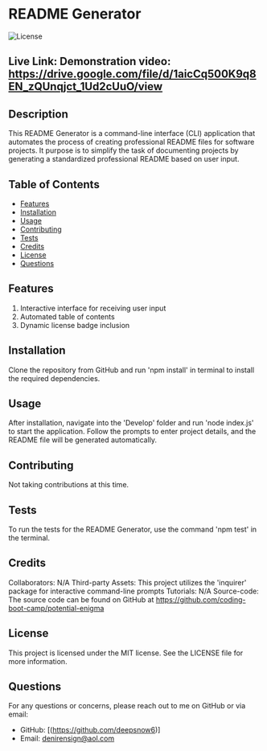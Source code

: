 # README Generator

![License](https://img.shields.io/badge/License-MIT-blue.svg)

## Live Link: Demonstration video: https://drive.google.com/file/d/1aicCq500K9q8EN_zQUnqjct_1Ud2cUuO/view

## Description
This README Generator is a command-line interface (CLI) application that automates the process of creating professional README files for software projects. It purpose is to simplify the task of documenting projects by generating a standardized professional README based on user input.

## Table of Contents
- [Features](#features)
- [Installation](#installation)
- [Usage](#usage)
- [Contributing](#contributing)
- [Tests](#tests)
- [Credits](#credits)
- [License](#license)
- [Questions](#questions)

## Features
1. Interactive interface for receiving user input
2. Automated table of contents
3. Dynamic license badge inclusion

## Installation
Clone the repository from GitHub and run 'npm install' in terminal to install the required dependencies.

## Usage
After installation, navigate into the 'Develop' folder and run 'node index.js' to start the application. Follow the prompts to enter project details, and the README file will be generated automatically.

## Contributing
Not taking contributions at this time.

## Tests
To run the tests for the README Generator, use the command 'npm test' in the terminal. 

## Credits
Collaborators: N/A
Third-party Assets: This project utilizes the 'inquirer' package for interactive command-line prompts
Tutorials: N/A
Source-code: The source code can be found on GitHub at https://github.com/coding-boot-camp/potential-enigma


## License
This project is licensed under the MIT license. See the LICENSE file for more information.


## Questions
For any questions or concerns, please reach out to me on GitHub or via email:
- GitHub: [(https://github.com/deepsnow6)]
- Email: denirensign@aol.com

